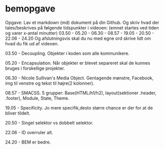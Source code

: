 # bemopgave

Opgave:
Lav et markdown (md) dokument på din Github.
Og skriv hvad der tales/beskrives på følgende tidspunkter i videoen:
(emnet startes ved tiden og varer x-antal minutter)
03.50 - 05.20 - 06.30 - 08.57 - 19.05 - 20.50 - 22.06 - 24.20
Og afslutningsvis skal du nu med egne ord skrive lidt om hvad du fik ud af videoen.

03.50 - Decoupling. Objekter i koden som alle kommunikere.

05.20 - Encapsulation. Når objekter er blevet separeret skal de kunnes bruges i forskellige projekter.

06.30 - Nicole Sullivan's Media Object. Gentagende mønstre, Facebook, img til venstre og tekst til højre(2 kolonner).

08.57 - SMACSS. 5 grupper: Base(HTML/h1/h2), layout(sektioner .header, .footer), Module, State, Theme.

19.05 - Specificity. Jo mere specifik,desto større chance er der for at de bliver tildelt.

20.50 - Singel selektor vs dobbelt selektor. 

22.06 - ID overruler alt.

24.20 - BEM er bedre. 

